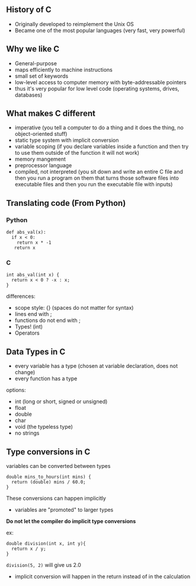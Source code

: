 ## History of C

- Originally developed to reimplement the Unix OS
- Became one of the most popular languages (very fast, very powerful)

## Why we like C

- General-purpose
- maps efficiently to machine instructions
- small set of keywords
- low-level access to computer memory with byte-addressable pointers
- thus it's very popular for low level code (operating systems, drives, databases)

## What makes C different

- imperative (you tell a computer to do a thing and it does the thing, no object-oriented stuff)
- static type system with implicit conversion 
- variable scoping (if you declare variables inside a function and then try to use them outside of the function it will not work)
- memory mangement 
- preprocessor language 
- compiled, not interpreted (you sit down and write an entire C file and then you run a program on them that turns those software files into executable files and then you run the executable file with inputs)


## Translating code (From Python)

### Python
```
def abs_val(x): 
  if x < 0:
    return x * -1
   return x
``` 
### C
```
int abs_val(int x) {
  return x < 0 ? -x : x;
}
```
differences:
- scope style: {} (spaces do not matter for syntax)
- lines end with ;
- functions do not end with ;
- Types! (int)
- Operators

## Data Types in C

- every variable has a type (chosen at variable declaration, does not change)
- every function has a type

options:
- int (long or short, signed or unsigned)
- float
- double
- char
- void (the typeless type)
- no strings

## Type conversions in C

variables can be converted between types

```
double mins_to_hours(int mins) {
  return (double) mins / 60.0;
}
```
These conversions can happen implicitly
- variables are "promoted" to larger types

**Do not let the compiler do implicit type conversions**

ex:
```
double division(int x, int y){
  return x / y;
}
```
`division(5, 2)` will give us 2.0
- implicit conversion will happen in the return instead of in the calculation


